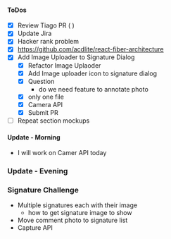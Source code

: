 #### ToDos
- [x] Review Tiago PR ( )
- [x] Update Jira
- [x] Hacker rank problem
- [x] https://github.com/acdlite/react-fiber-architecture
- [x] Add Image Uploader to Signature Dialog
  - [x] Refactor Image Uplaoder
  - [x] Add Image uploader icon to signature dialog
  - [x] Question 
    - do we need feature to annotate photo
  - [x] only one file
  - [x] Camera API
  - [x] Submit PR
- [ ] Repeat section mockups

#### Update - Morning
- I will work on Camer API today


### Update - Evening

### Signature Challenge
- Multiple signatures each with their image
  - how to get signature image to show
- Move comment photo to signature list
- Capture API
